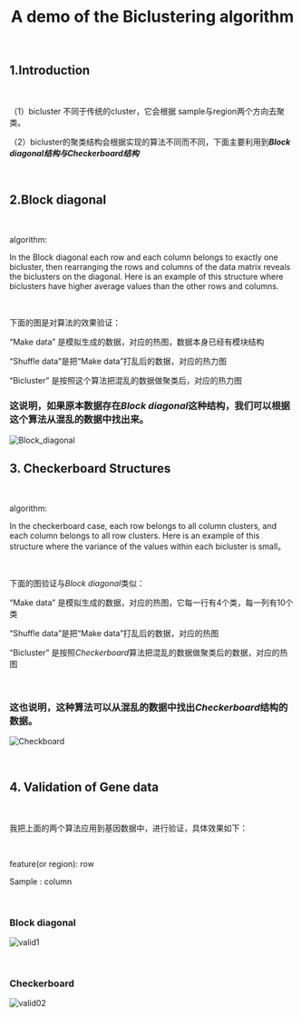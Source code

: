 
 <h1 align="center">
  A demo of the  Biclustering algorithm
 </h1>


&ensp;

## 1.Introduction
&ensp;

（1）bicluster 不同于传统的cluster，它会根据 sample与region两个方向去聚类。

（2）bicluster的聚类结构会根据实现的算法不同而不同，下面主要利用到***Block diagonal结构与Checkerboard结构***

&ensp;

## 2.Block diagonal
&ensp;

algorithm: 

In the Block diagonal  each row and each column belongs to exactly one bicluster, then rearranging the rows and columns of the data matrix reveals the biclusters on the diagonal. Here is an example of this structure where biclusters have higher average values than the other rows and columns.

&ensp;

下面的图是对算法的效果验证：

“Make data” 是模拟生成的数据，对应的热图，数据本身已经有模块结构

“Shuffle data”是把“Make data”打乱后的数据，对应的热力图

“Bicluster” 是按照这个算法把混乱的数据做聚类后，对应的热力图


### 这说明，如果原本数据存在*Block diagonal*这种结构，我们可以根据这个算法从混乱的数据中找出来。

![Block_diagonal](Block_diagonal.png)



## 3. Checkerboard Structures
&ensp;

algorithm: 

In the checkerboard case, each row belongs to all column clusters, and each column belongs to all row clusters. Here is an example of this structure where the variance of the values within each bicluster is small。

 
&ensp;


下面的图验证与*Block diagonal*类似：

“Make data” 是模拟生成的数据，对应的热图，它每一行有4个类，每一列有10个类

“Shuffle data”是把“Make data”打乱后的数据，对应的热图

“Bicluster” 是按照*Checkerboard*算法把混乱的数据做聚类后的数据，对应的热图

&ensp;

### 这也说明，这种算法可以从混乱的数据中找出*Checkerboard*结构的数据。


![Checkboard](Checkboard.png)

&ensp;

## 4. Validation of Gene data

&ensp;

我把上面的两个算法应用到基因数据中，进行验证，具体效果如下：

&ensp;

feature(or region): row

Sample : column

&ensp;

### Block diagonal

![valid1](01.png)


&ensp;
### Checkerboard
![valid02](02.png)
